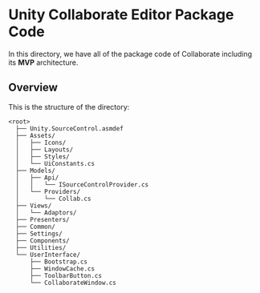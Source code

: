 # Unity Collaborate Editor Package Code

In this directory, we have all of the package code of Collaborate including its **MVP** architecture.

## Overview

This is the structure of the directory:

```none
<root>
  ├── Unity.SourceControl.asmdef
  ├── Assets/
  │   ├── Icons/
  │   ├── Layouts/
  │   ├── Styles/
  │   └── UiConstants.cs
  ├── Models/
  │   ├── Api/
  │   │   └── ISourceControlProvider.cs
  │   └── Providers/
  │       └── Collab.cs
  ├── Views/
  │   └── Adaptors/
  ├── Presenters/
  ├── Common/
  ├── Settings/
  ├── Components/
  ├── Utilities/
  └── UserInterface/
      ├── Bootstrap.cs
      ├── WindowCache.cs
      ├── ToolbarButton.cs
      └── CollaborateWindow.cs
```
